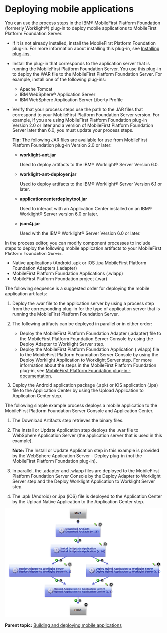 # Deploying mobile applications

You can use the process steps in the IBM® MobileFirst Platform Foundation \(formerly Worklight®\) plug-in to deploy mobile applications to MobileFirst Platform Foundation Server.

-   If it is not already installed, install the MobileFirst Platform Foundation plug-in. For more information about installing this plug-in, see [Installing plug-ins](../../com.udeploy.admin.doc/topics/settings_plugins.md).
-   Install the plug-in that corresponds to the application server that is running the MobileFirst Platform Foundation Server. You use this plug-in to deploy the WAR file to the MobileFirst Platform Foundation Server. For example, install one of the following plug-ins:
    -   Apache Tomcat
    -   IBM WebSphere® Application Server
    -   IBM WebSphere Application Server Liberty Profile
-   Verify that your process steps use the path to the JAR files that correspond to your MobileFirst Platform Foundation Server version. For example, if you are using MobileFirst Platform Foundation plug-in Version 2.0 or later and a version of MobileFirst Platform Foundation Server later than 6.0, you must update your process steps.

    **Tip:** The following JAR files are available for use from MobileFirst Platform Foundation plug-in Version 2.0 or later:

    -   **worklight-ant.jar**

        Used to deploy artifacts to the IBM® Worklight® Server Version 6.0.

    -   **worklight-ant-deployer.jar**

        Used to deploy artifacts to the IBM® Worklight® Server Version 6.1 or later.

    -   **applicationcenterdeploytool.jar**

        Used to interact with an Application Center installed on an IBM® Worklight® Server version 6.0 or later.

    -   **json4j.jar**

        Used with the IBM® Worklight® Server Version 6.0 or later.


In the process editor, you can modify component processes to include steps to deploy the following mobile application artifacts to your MobileFirst Platform Foundation Server:

-   Native applications \(Android .apk or iOS .ipa MobileFirst Platform Foundation Adapters \(.adapter\)
-   MobileFirst Platform Foundation Applications \(.wlapp\)
-   MobileFirst Platform Foundation project \(.war\)

The following sequence is a suggested order for deploying the mobile application artifacts:

1.  Deploy the .war file to the application server by using a process step from the corresponding plug-in for the type of application server that is running the MobileFirst Platform Foundation Server.
2.  The following artifacts can be deployed in parallel or in either order:

    -   Deploy the MobileFirst Platform Foundation Adapter \(.adapter\) file to the MobileFirst Platform Foundation Server Console by using the Deploy Adapter to Worklight Server step.
    -   Deploy the MobileFirst Platform Foundation Application \(.wlapp\) file to the MobileFirst Platform Foundation Server Console by using the Deploy Worklight Application to Worklight Server step.
    For more information about the steps in the MobileFirst Platform Foundation plug-in, see [MobileFirst Platform Foundation plug-in - documentation](https://developer.ibm.com/urbancode/plugindoc/ibmucd/worklight-plug/1-2/).

3.  Deploy the Android application package \(.apk\) or iOS application \(.ipa\) file to the Application Center by using the Upload Application to Application Center step.

The following simple example process deploys a mobile application to the MobileFirst Platform Foundation Server Console and Application Center.

1.  The Download Artifacts step retrieves the binary files.
2.  The Install or Update Application step deploys the .war file to WebSphere Application Server \(the application server that is used in this example\).

    **Note:** The Install or Update Application step in this example is provided by the WebSphere Application Server - Deploy plug-in \(not the MobileFirst Platform Foundation plug-in\).

3.  In parallel, the .adapter and .wlapp files are deployed to the MobileFirst Platform Foundation Server Console by the Deploy Adapter to Worklight Server step and the Deploy Worklight Application to Worklight Server step.
4.  The .apk \(Android\) or .ipa \(iOS\) file is deployed to the Application Center by the Upload Native Application to the Application Center step.

![A simple process for deploying the WAR file, adapters, and native application to the MobileFirst Platform Foundation Server.](../images/deploy_process.gif)

**Parent topic:** [Building and deploying mobile applications](../topics/plugins_worklight_buildanddeploy.md)

